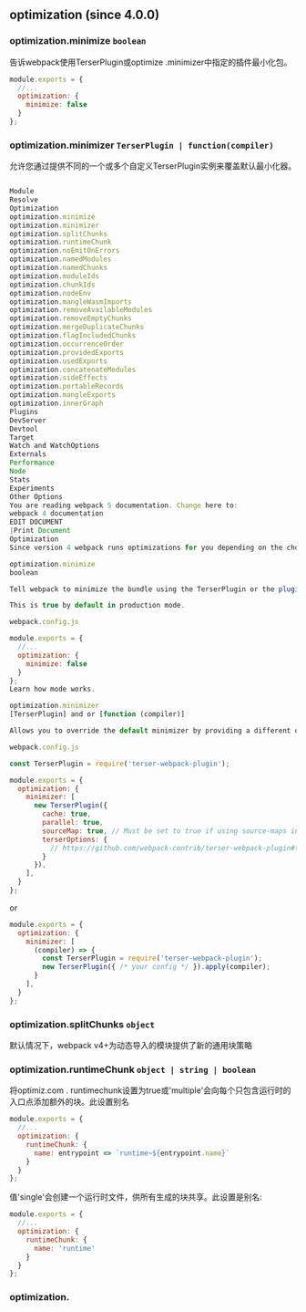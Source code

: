 ## optimization (since 4.0.0)

### optimization.minimize `boolean`
告诉webpack使用TerserPlugin或optimize .minimizer中指定的插件最小化包。
```js
module.exports = {
  //...
  optimization: {
    minimize: false
  }
};
```
### optimization.minimizer `TerserPlugin | function(compiler)`
允许您通过提供不同的一个或多个自定义TerserPlugin实例来覆盖默认最小化器。
```js

Module
Resolve
Optimization
optimization.minimize
optimization.minimizer
optimization.splitChunks
optimization.runtimeChunk
optimization.noEmitOnErrors
optimization.namedModules
optimization.namedChunks
optimization.moduleIds
optimization.chunkIds
optimization.nodeEnv
optimization.mangleWasmImports
optimization.removeAvailableModules
optimization.removeEmptyChunks
optimization.mergeDuplicateChunks
optimization.flagIncludedChunks
optimization.occurrenceOrder
optimization.providedExports
optimization.usedExports
optimization.concatenateModules
optimization.sideEffects
optimization.portableRecords
optimization.mangleExports
optimization.innerGraph
Plugins
DevServer
Devtool
Target
Watch and WatchOptions
Externals
Performance
Node
Stats
Experiments
Other Options
You are reading webpack 5 documentation. Change here to:
webpack 4 documentation
EDIT DOCUMENT
|Print Document
Optimization
Since version 4 webpack runs optimizations for you depending on the chosen mode, still all optimizations are available for manual configuration and overrides.

optimization.minimize
boolean

Tell webpack to minimize the bundle using the TerserPlugin or the plugin(s) specified in optimization.minimizer.

This is true by default in production mode.

webpack.config.js

module.exports = {
  //...
  optimization: {
    minimize: false
  }
};
Learn how mode works.

optimization.minimizer
[TerserPlugin] and or [function (compiler)]

Allows you to override the default minimizer by providing a different one or more customized TerserPlugin instances.

webpack.config.js

const TerserPlugin = require('terser-webpack-plugin');

module.exports = {
  optimization: {
    minimizer: [
      new TerserPlugin({
        cache: true,
        parallel: true,
        sourceMap: true, // Must be set to true if using source-maps in production
        terserOptions: {
          // https://github.com/webpack-contrib/terser-webpack-plugin#terseroptions
        }
      }),
    ],
  }
};
```
or
```js
module.exports = {
  optimization: {
    minimizer: [
      (compiler) => {
        const TerserPlugin = require('terser-webpack-plugin');
        new TerserPlugin({ /* your config */ }).apply(compiler);
      }
    ],
  }
};
```
### optimization.splitChunks `object`
默认情况下，webpack v4+为动态导入的模块提供了新的通用块策略
### optimization.runtimeChunk `object | string | boolean`
将optimiz.com . runtimechunk设置为true或'multiple'会向每个只包含运行时的入口点添加额外的块。此设置别名
```js
module.exports = {
  //...
  optimization: {
    runtimeChunk: {
      name: entrypoint => `runtime~${entrypoint.name}`
    }
  }
};
```
值'single'会创建一个运行时文件，供所有生成的块共享。此设置是别名:
```js
module.exports = {
  //...
  optimization: {
    runtimeChunk: {
      name: 'runtime'
    }
  }
};
```

### optimization.